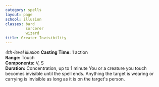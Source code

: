 ```yaml
---
category: spells
layout: page
school: illusion
classes: bard
         sorcerer
         wizard
title: Greater Invisibility 
---
```

_4th-level illusion_ 
**Casting Time:** 1 action    
**Range:** Touch    
**Components:** V, S    
**Duration:** Concentration, up to 1 minute 
You or a creature you touch becomes invisible until the spell ends. Anything the target is wearing or carrying is invisible as long as it is on the target's person. 